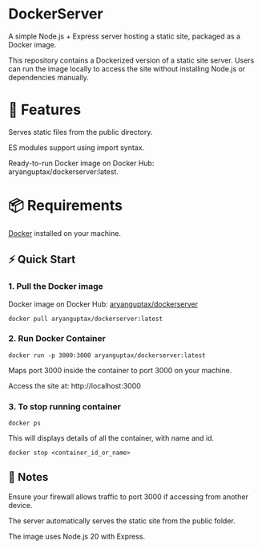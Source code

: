 # DockerServer

A simple Node.js + Express server hosting a static site, packaged as a Docker image.

This repository contains a Dockerized version of a static site server. Users can run the image locally to access the site without installing Node.js or dependencies manually.

# 🚀 Features

Serves static files from the public directory.

ES modules support using import syntax.

Ready-to-run Docker image on Docker Hub: aryanguptax/dockerserver:latest.

# 📦 Requirements

<ins>Docker</ins> installed on your machine.

## ⚡ Quick Start

### 1. Pull the Docker image
Docker image on Docker Hub: [aryanguptax/dockerserver](https://hub.docker.com/r/aryanguptax/dockerserver)
```
docker pull aryanguptax/dockerserver:latest
```

### 2. Run Docker Container
```
docker run -p 3000:3000 aryanguptax/dockerserver:latest
```

Maps port 3000 inside the container to port 3000 on your machine.

Access the site at: http://localhost:3000

### 3. To stop running container
```
docker ps
```
This will displays details of all the container, with name and id.
```
docker stop <container_id_or_name>
```
## 📝 Notes

Ensure your firewall allows traffic to port 3000 if accessing from another device.

The server automatically serves the static site from the public folder.

The image uses Node.js 20 with Express.
